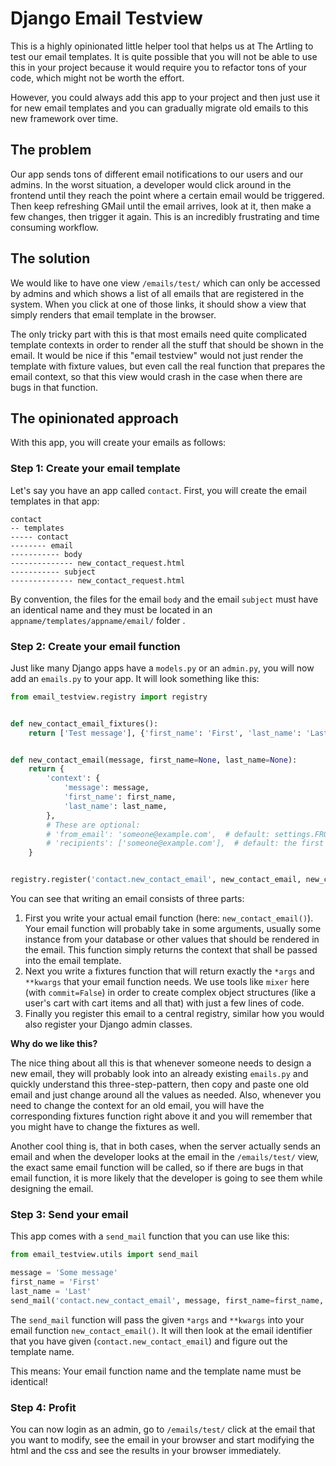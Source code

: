 # Django Email Testview

This is a highly opinionated little helper tool that helps us at The Artling to
test our email templates. It is quite possible that you will not be able to use
this in your project because it would require you to refactor tons of your code,
which might not be worth the effort.

However, you could always add this app to your project and then just use it for
new email templates and you can gradually migrate old emails to this new
framework over time.

## The problem

Our app sends tons of different email notifications to our users and our admins.
In the worst situation, a developer would click around in the frontend until
they reach the point where a certain email would be triggered. Then keep
refreshing GMail until the email arrives, look at it, then make a few changes,
then trigger it again. This is an incredibly frustrating and time consuming
workflow.

## The solution

We would like to have one view `/emails/test/` which can only be accessed by
admins and which shows a list of all emails that are registered in the system.
When you click at one of those links, it should show a view that simply renders
that email template in the browser.

The only tricky part with this is that most emails need quite complicated
template contexts in order to render all the stuff that should be shown in the
email. It would be nice if this "email testview" would not just render the
template with fixture values, but even call the real function that prepares the
email context, so that this view would crash in the case when there are bugs in
that function.

## The opinionated approach

With this app, you will create your emails as follows:

### Step 1: Create your email template

Let's say you have an app called `contact`. First, you will create the email
templates in that app:

```
contact
-- templates
----- contact
-------- email
----------- body
-------------- new_contact_request.html
----------- subject
-------------- new_contact_request.html
```

By convention, the files for the email `body` and the email `subject` must have
an identical name and they must be located in an
`appname/templates/appname/email/` folder .

### Step 2: Create your email function

Just like many Django apps have a `models.py` or an `admin.py`, you will now
add an `emails.py` to your app. It will look something like this:

```py
from email_testview.registry import registry


def new_contact_email_fixtures():
    return ['Test message'], {'first_name': 'First', 'last_name': 'Last'}


def new_contact_email(message, first_name=None, last_name=None):
    return {
        'context': {
            'message': message,
            'first_name': first_name,
            'last_name': last_name,
        },
        # These are optional:
        # 'from_email': 'someone@example.com',  # default: settings.FROM_EMAIL
        # 'recipients': ['someone@example.com'],  # default: the first from settings.ADMINS
    }


registry.register('contact.new_contact_email', new_contact_email, new_contact_email_fixtures)
```

You can see that writing an email consists of three parts:

1. First you write your actual email function (here: `new_contact_email()`).
   Your email function will probably take in some arguments, usually some
   instance from your database or other values that should be rendered in the
   email. This function simply returns the context that shall be passed into the
   email template.
2. Next you write a fixtures function that will return exactly the `*args` and
   `**kwargs` that your email function needs. We use tools like `mixer` here
   (with `commit=False`) in order to create complex object structures (like a
   user's cart with cart items and all that) with just a few lines of code.
3. Finally you register this email to a central registry, similar how you would
   also register your Django admin classes.

**Why do we like this?**

The nice thing about all this is that whenever someone needs to design a new
email, they will probably look into an already existing `emails.py` and quickly
understand this three-step-pattern, then copy and paste one old email and just
change around all the values as needed. Also, whenever you need to change the
context for an old email, you will have the corresponding fixtures function
right above it and you will remember that you might have to change the fixtures
as well.

Another cool thing is, that in both cases, when the server actually sends an
email and when the developer looks at the email in the `/emails/test/` view, the
exact same email function will be called, so if there are bugs in that email
function, it is more likely that the developer is going to see them while
designing the email.

### Step 3: Send your email

This app comes with a `send_mail` function that you can use like this:

```py
from email_testview.utils import send_mail

message = 'Some message'
first_name = 'First'
last_name = 'Last'
send_mail('contact.new_contact_email', message, first_name=first_name, last_name=last_name)
```

The `send_mail` function will pass the given `*args` and `**kwargs` into your
email function `new_contact_email()`. It will then look at the email identifier
that you have given (`contact.new_contact_email`) and figure out the template
name.

This means: Your email function name and the template name must be identical!

### Step 4: Profit

You can now login as an admin, go to `/emails/test/` click at the email that you
want to modify, see the email in your browser and start modifying the html and
the css and see the results in your browser immediately.
